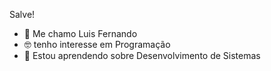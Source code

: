 Salve!
- 🤨 Me chamo Luis Fernando
- 🤓 tenho interesse em Programação
- 🌱 Estou aprendendo sobre Desenvolvimento de Sistemas

<!---
5abugo/5abugo is a ✨ special ✨ repository because its `README.md` (this file) appears on your GitHub profile.
You can click the Preview link to take a look at your changes.
--->
